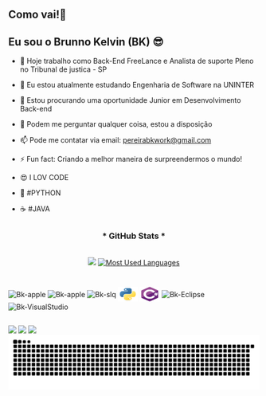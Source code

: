 ## Como vai!👋
## Eu sou o Brunno Kelvin (BK) 😎



- 🔭 Hoje trabalho como Back-End FreeLance e Analista de suporte Pleno no Tribunal de justica - SP
- 🌱 Eu estou atualmente estudando Engenharia de Software na UNINTER
- 👯 Estou procurando uma oportunidade Junior em Desenvolvimento Back-end

- 💬 Podem me perguntar qualquer coisa, estou a disposição 
- 📫 Pode me contatar via email: pereirabkwork@gmail.com
- ⚡ Fun fact: Criando a melhor maneira de surpreendermos o mundo!
- 😍 I LOV CODE
- 🐍 #PYTHON
- ☕️ #JAVA
##
  
<div style="text-align: center;" align="center">
  <h3>* GitHub Stats *</h3>
  <br>
  <img src="https://github-readme-stats.vercel.app/api?username=pereirabk&show_icons=true&theme=onedark">

  <a href="https://github.com/pereirabk/github-readme-stats">
    <img src="https://github-readme-stats.vercel.app/api/top-langs/?username=anuraghazra&layout=compact&hide_title=false&count_private=true&langs_count=4&show_icons=true&title_color=FF00F6&hide=html,scss,less&bg_color=000&text_color=8B8B8B&border_radius=3&border_color=561760&count_private=true" alt="Most Used Languages">
  </a>
</div>

 

#####

<div style="display: inline_block"><br>

  <img align="center" alt="Bk-apple" height="30" width="40" src="https://cdn.jsdelivr.net/gh/devicons/devicon@latest/icons/java/java-original.svg" />        
  
  <img align="center" alt="Bk-apple" height="30" width="40" src="https://cdn.jsdelivr.net/gh/devicons/devicon@latest/icons/apple/apple-original.svg" />

  <img align="center" alt="Bk-slq" height="30" width="40" src="https://cdn.jsdelivr.net/gh/devicons/devicon@latest/icons/azuresqldatabase/azuresqldatabase-original.svg" />
  
  <img align="center" alt="Bk-Python" height="30" width="40" src="https://raw.githubusercontent.com/devicons/devicon/master/icons/python/python-original.svg"/>
  
  <img align="center" alt="Bk-Csharp" height="30" width="40" src="https://raw.githubusercontent.com/devicons/devicon/master/icons/csharp/csharp-original.svg"/>

  <img align="center" alt="Bk-Eclipse" height="30" width="40" src="https://cdn.jsdelivr.net/gh/devicons/devicon@latest/icons/eclipse/eclipse-original.svg"/>
  
  <img align="center" alt="Bk-VisualStudio" height="30" width="40" src="https://cdn.jsdelivr.net/gh/devicons/devicon@latest/icons/vscode/vscode-original.svg" />
          
          
  
</div>
  
##
 
<div> 
  <a href="https://instagram.com/brunno_bk_/" target="_blank"><img src="https://img.shields.io/badge/-Instagram-%23E4405F?style=for-the-badge&logo=instagram&logoColor=white" target="_blank"></a>
  <a href = "mailto:pereirabkwork@gmail.com"><img src="https://img.shields.io/badge/-Gmail-%23333?style=for-the-badge&logo=gmail&logoColor=white" target="_blank"></a>
  <a href="https://www.linkedin.com/in/brunno-pereira-developer/" target="_blank"><img src="https://img.shields.io/badge/-LinkedIn-%230077B5?style=for-the-badge&logo=linkedin&logoColor=white" target="_blank"></a> 
  
</div>


<picture align="center">
  <source media="(prefers-color-scheme: dark)" srcset="https://raw.githubusercontent.com/pereirabk/pereirabk/output/github-contribution-grid-snake-dark.svg">
  <source media="(prefers-color-scheme: light)" srcset="https://raw.githubusercontent.com/pereirabk/pereirabk/output/github-contribution-grid-snake-dark.svg">
  <img align="center" alt="github contribution grid snake animation" src="https://raw.githubusercontent.com/pereirabk/pereirabk/output/github-contribution-grid-snake.svg">
</picture>


 
